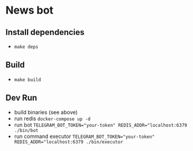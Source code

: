 # News bot

## Install dependencies
+ `make deps`

## Build
+ `make build`

## Dev Run
+ build binaries (see above)
+ run redis `docker-compose up -d`
+ run bot `TELEGRAM_BOT_TOKEN="your-token" REDIS_ADDR="localhost:6379 ./bin/bot`
+ run command executor `TELEGRAM_BOT_TOKEN="your-token" REDIS_ADDR="localhost:6379 ./bin/executor`
